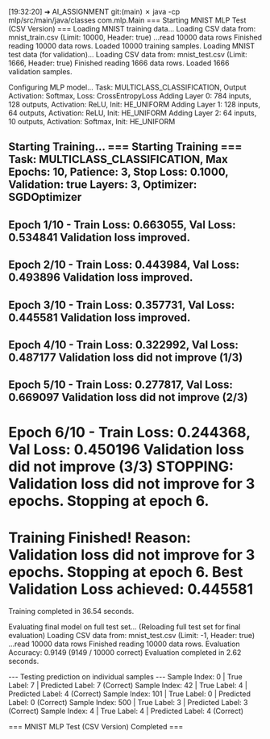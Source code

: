 [19:32:20] ➜  AI_ASSIGNMENT git:(main) ✗ java -cp mlp/src/main/java/classes com.mlp.Main 
=== Starting MNIST MLP Test (CSV Version) ===
Loading MNIST training data...
  Loading CSV data from: mnist_train.csv (Limit: 10000, Header: true)
    ...read 10000 data rows
  Finished reading 10000 data rows.
Loaded 10000 training samples.
Loading MNIST test data (for validation)...
  Loading CSV data from: mnist_test.csv (Limit: 1666, Header: true)
  Finished reading 1666 data rows.
Loaded 1666 validation samples.

Configuring MLP model...
Task: MULTICLASS_CLASSIFICATION, Output Activation: Softmax, Loss: CrossEntropyLoss
Adding Layer 0: 784 inputs, 128 outputs, Activation: ReLU, Init: HE_UNIFORM
Adding Layer 1: 128 inputs, 64 outputs, Activation: ReLU, Init: HE_UNIFORM
Adding Layer 2: 64 inputs, 10 outputs, Activation: Softmax, Init: HE_UNIFORM

Starting Training...
=== Starting Training ===
Task: MULTICLASS_CLASSIFICATION, Max Epochs: 10, Patience: 3, Stop Loss: 0.1000, Validation: true
Layers: 3, Optimizer: SGDOptimizer
-------------------------
Epoch 1/10 - Train Loss: 0.663055, Val Loss: 0.534841
  Validation loss improved.
---
Epoch 2/10 - Train Loss: 0.443984, Val Loss: 0.493896
  Validation loss improved.
---
Epoch 3/10 - Train Loss: 0.357731, Val Loss: 0.445581
  Validation loss improved.
---
Epoch 4/10 - Train Loss: 0.322992, Val Loss: 0.487177
  Validation loss did not improve (1/3)
---
Epoch 5/10 - Train Loss: 0.277817, Val Loss: 0.669097
  Validation loss did not improve (2/3)
---
Epoch 6/10 - Train Loss: 0.244368, Val Loss: 0.450196
  Validation loss did not improve (3/3)
STOPPING: Validation loss did not improve for 3 epochs. Stopping at epoch 6.
=========================
Training Finished!
Reason: Validation loss did not improve for 3 epochs. Stopping at epoch 6.
Best Validation Loss achieved: 0.445581
=========================
Training completed in 36.54 seconds.

Evaluating final model on full test set...
(Reloading full test set for final evaluation)
  Loading CSV data from: mnist_test.csv (Limit: -1, Header: true)
    ...read 10000 data rows
  Finished reading 10000 data rows.
Evaluation Accuracy: 0.9149 (9149 / 10000 correct)
Evaluation completed in 2.62 seconds.

--- Testing prediction on individual samples ---
Sample Index: 0 | True Label: 7 | Predicted Label: 7 (Correct)
Sample Index: 42 | True Label: 4 | Predicted Label: 4 (Correct)
Sample Index: 101 | True Label: 0 | Predicted Label: 0 (Correct)
Sample Index: 500 | True Label: 3 | Predicted Label: 3 (Correct)
Sample Index: 4 | True Label: 4 | Predicted Label: 4 (Correct)

=== MNIST MLP Test (CSV Version) Completed ===